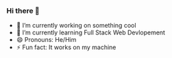 ### Hi there 👋

- 🔭 I’m currently working on something cool
- 🌱 I’m currently learning Full Stack Web Devlopement
- 😄 Pronouns: He/Him
- ⚡ Fun fact: It works on my machine
